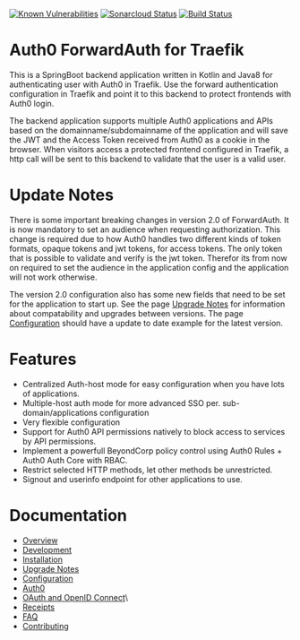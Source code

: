 [![Known Vulnerabilities](https://snyk.io/test/github/dniel/traefik-forward-auth0/badge.svg)](https://snyk.io/test/github/dniel/traefik-forward-auth0)
[![Sonarcloud Status](https://sonarcloud.io/api/project_badges/measure?project=dniel_traefik-forward-auth0&metric=alert_status)](https://sonarcloud.io/dashboard?id=dniel_traefik-forward-auth0)
[![Build Status](https://travis-ci.com/dniel/traefik-forward-auth0.svg?branch=master)](https://travis-ci.com/dniel/traefik-forward-auth0)


# Auth0 ForwardAuth for Traefik
This is a SpringBoot backend application written in Kotlin and Java8 for authenticating user with Auth0 in Traefik.
Use the forward authentication configuration in Traefik and point it to this backend to protect frontends with Auth0 login.

The backend application supports multiple Auth0 applications and APIs based on the domainname/subdomainname of the
application and will save the JWT and the Access Token received from Auth0 as a cookie in the browser. When visitors 
access a protected frontend configured in Traefik, a http call will be sent to this backend to validate that the user is
a valid user.

# Update Notes
There is some important breaking changes in version 2.0 of ForwardAuth. 
It is now mandatory to set an audience when requesting authorization. This change is required due to 
how Auth0 handles two different kinds of token formats, opaque tokens and jwt tokens, for access tokens.
The only token that is possible to validate and verify is the jwt token. Therefor its from now on 
required to set the audience in the application config and the application will not work otherwise.  

The version 2.0 configuration also has some new fields that need to be set for the application to start up.
See the page [Upgrade Notes](/docs/upgrade-notes.md) for information about compatability and upgrades between versions.
The page [Configuration](/docs/configuration.md)  should have a update to date example for the latest version.

# Features
- Centralized Auth-host mode for easy configuration when you have lots of applications.
- Multiple-host auth mode for more advanced SSO per. sub-domain/applications configuration
- Very flexible configuration
- Support for Auth0 API permissions natively to block access to services by API permissions.
- Implement a powerfull BeyondCorp policy control using Auth0 Rules + Auth0 Auth Core with RBAC.
- Restrict selected HTTP methods, let other methods be unrestricted.
- Signout and userinfo endpoint for other applications to use.

# Documentation
- [Overview](/docs/overview.md)
- [Development](/docs/development.md)
- [Installation](/docs/installation.md)
- [Upgrade Notes](/docs/upgrade-notes.md)
- [Configuration](/docs/configuration.md)
- [Auth0](/docs/auth0.md)
- [OAuth and OpenID Connect](/docs/oauth-oidc.md)\
- [Receipts](/docs/receipts.md)
- [FAQ](/docs/faq.md)
- [Contributing](/docs/contributing.md)
